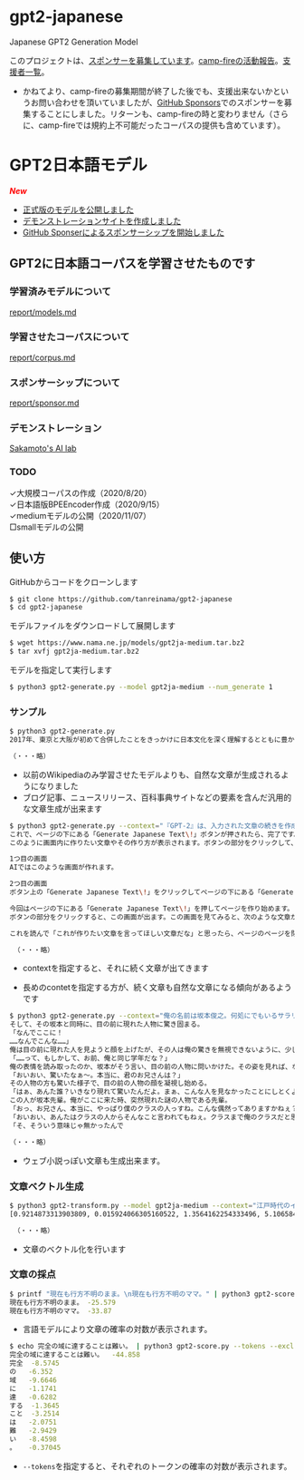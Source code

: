 # gpt2-japanese
Japanese GPT2 Generation Model

このプロジェクトは、[スポンサーを募集しています](report/sponsor.md)。[camp-fireの活動報告](https://camp-fire.jp/projects/320938/activities#menu)。[支援者一覧](special_thanks.txt)。

* かねてより、camp-fireの募集期間が終了した後でも、支援出来ないかというお問い合わせを頂いていましたが、[GitHub Sponsors](https://github.com/sponsors/tanreinama)でのスポンサーを募集することにしました。リターンも、camp-fireの時と変わりません（さらに、camp-fireでは規約上不可能だったコーパスの提供も含めています）。

# GPT2日本語モデル

***<font color='red'>New</font>***

- [正式版のモデルを公開しました](report/models.md)
- [デモンストレーションサイトを作成しました](http://ailab.nama.ne.jp/#gpt2ja)
- [GitHub Sponserによるスポンサーシップを開始しました](https://github.com/sponsors/tanreinama)



## GPT2に日本語コーパスを学習させたものです

### 学習済みモデルについて

[report/models.md](report/models.md)

### 学習させたコーパスについて

[report/corpus.md](report/corpus.md)

### スポンサーシップについて

[report/sponsor.md](report/sponsor.md)

### デモンストレーション

[Sakamoto's AI lab](http://ailab.nama.ne.jp/#gpt2ja)

### TODO

✓大規模コーパスの作成（2020/8/20）<br>
✓日本語版BPEEncoder作成（2020/9/15）<br>
✓mediumモデルの公開（2020/11/07）<br>□smallモデルの公開<br>

## 使い方



GitHubからコードをクローンします

```sh
$ git clone https://github.com/tanreinama/gpt2-japanese
$ cd gpt2-japanese
```

モデルファイルをダウンロードして展開します

```sh
$ wget https://www.nama.ne.jp/models/gpt2ja-medium.tar.bz2
$ tar xvfj gpt2ja-medium.tar.bz2
```

モデルを指定して実行します

```sh
$ python3 gpt2-generate.py --model gpt2ja-medium --num_generate 1
```

### サンプル

```sh
$ python3 gpt2-generate.py
2017年、東京と大阪が初めて合併したことをきっかけに日本文化を深く理解するとともに豊かさを体感出来る場を作りたい。2017年の日本は“豊か”な時代になっているのか。そして、どの時間帯にどこへ行こうか、今自分が何をしているかが大切であると考えるようになった。今回のセミナーでは、私たち自身が今こうして今の時代を生きていることの大きな魅力とは何かを、多くの皆様と共にさらに深く知っていただきたいと思っています。 ●会場               東京都港区新橋

（・・・略）
```

- 以前のWikipediaのみ学習させたモデルよりも、自然な文章が生成されるようになりました
- ブログ記事、ニュースリリース、百科事典サイトなどの要素を含んだ汎用的な文章生成が出来ます

```sh
$ python3 gpt2-generate.py --context="『GPT-2』は、入力された文章の続きを作成するAIです。このデモンストレーションでは、このエリアに入力された文章の続きとなる文章を生成します。このエリアに、続きを生成したい文章を入力して、ページの下にある「Generate Japanese Text\!」ボタンをクリックしてください。"
これで、ページの下にある「Generate Japanese Text\!」ボタンが押されたら、完了です。
このように画面内に作りたい文章やその作り方が表示されます。ボタンの部分をクリックして、キーボード上のボタンを押してページを閉じると、そのページを作り始めることができます。作ったものを保存し、ページを閉じようとしています。

1つ目の画面
AIではこのような画面が作れます。

2つ目の画面
ボタン上の「Generate Japanese Text\!」をクリックしてページの下にある「Generate Japanese Text\!」を押すと、次のような画面が出てきます。

今回はページの下にある「Generate Japanese Text\!」を押してページを作り始めます。
ボタンの部分をクリックすると、この画面が出ます。この画面を見てみると、次のような文章が沢山表示されています。

これを読んで「これが作りたい文章を言ってほしい文章だな」と思ったら、ページのページを閉じてください。

 （・・・略）
```

- contextを指定すると、それに続く文章が出てきます

- 長めのcontetを指定する方が、続く文章も自然な文章になる傾向があるようです


```sh
$ python3 gpt2-generate.py --context="俺の名前は坂本俊之。何処にでもいるサラリーマンだ。"
そして、その坂本と同時に、目の前に現れた人物に驚き固まる。
「なんでここに！
……なんでこんな……」
俺は目の前に現れた人を見ようと顔を上げたが、その人は俺の驚きを無視できないように、少し顔を近づけて俺を観察していた。
「……って、もしかして、お前、俺と同じ学年だな？」
俺の表情を読み取ったのか、坂本がそう言い、目の前の人物に問いかけた。その姿を見れば、なんとなく察してしまった。
「おいおい、驚いたなぁ〜。本当に、君のお兄さんは？」
その人物の方も驚いた様子で、目の前の人物の顔を凝視し始める。
「はぁ、あんた誰？いきなり現れて驚いたんだよ。まぁ、こんな人を見なかったことにしとくよ。俺はただのクラスの人で、こんなんがクラスに居たら目立つからね」
この人が坂本先輩。俺がここに来た時、突然現れた謎の人物である先輩。
「おっ、お兄さん、本当に、やっぱり僕のクラスの人っすね。こんな偶然ってありますかねぇ？」
「おいおい、あんたはクラスの人からそんなこと言われてもねぇ。クラスまで俺のクラスだと思うなんて酷いじゃないか。まぁ、これでも一応高校生だったんだけどさ〜」
「そ、そういう意味じゃ無かったんで

（・・・略）
```

- ウェブ小説っぽい文章も生成出来ます。

### 文章ベクトル生成

```sh
$ python3 gpt2-transform.py --model gpt2ja-medium --context="江戸時代のインターネット回線"
[0.9214873313903809, 0.015924066305160522, 1.3564162254333496, 5.106584548950195, 2.991609573364258, 4.2116875648498535, 2.169468641281128, -55.102230072021484, -0.41729745268821716,

 （・・・略）
```

- 文章のベクトル化を行います

### 文章の採点

```sh
$ printf "現在も行方不明のまま。\n現在も行方不明のママ。" | python3 gpt2-score.py --exclude-end -
現在も行方不明のまま。	-25.579
現在も行方不明のママ。	-33.87
```

- 言語モデルにより文章の確率の対数が表示されます。

```sh
$ echo 完全の域に達することは難い。 | python3 gpt2-score.py --tokens --exclude-end -
完全の域に達することは難い。	-44.858
完全	-8.5745
の	-6.352
域	-9.6646
に	-1.1741
達	-0.6282
する	-1.3645
こと	-3.2514
は	-2.0751
難	-2.9429
い	-8.4598
。	-0.37045
```

- `--tokens`を指定すると、それぞれのトークンの確率の対数が表示されます。

